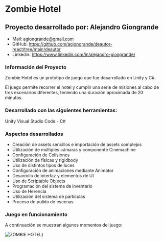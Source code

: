 # Zombie Hotel

## Proyecto desarrollado por: Alejandro Giongrande

- Mail: agiongrande@gmail.com
- GitHub: https://github.com/agiongrande/deautor-react/tree/main/deautor
- Linkedin: https://www.linkedin.com/in/alejandro-giongrande/

### Información del Proyecto

Zombie Hotel es un prototipo de juego que fue desarrollado en Unity y C#.

El juego permite recorrer el hotel y cumplir una serie de misiones al cabo de tres escenarios diferentes, teniendo una duración aproximada de 20 minutos.

### Desarrollado con las siguientes herramientas:

Unity
Visual Studio Code - C#

### Aspectos desarrollados

- Creación de assets sencillos e importación de assets complejos
- Útilización de múltiples cámaras y componente Cinemachine
- Configuración de Colisiones
- Utilización de físicas y rigidbody
- Uso de distintos tipos de luces
- Configuración de animaciones mediante Animator
- Desarrollo de interfaz y elementos de UI
- Uso de Scriptable Objects
- Programación del sistema de inventario
- Uso de Herencia
- Utilización del sistema de partículas
- Proceso de pulido de escenas


### Juego en funcionamiento

A continuación se muestran algunos momentos del juego:

![ZOMBIE HOTEL](https://agiongrande.github.io/portfolio/img/zombie.gif))
